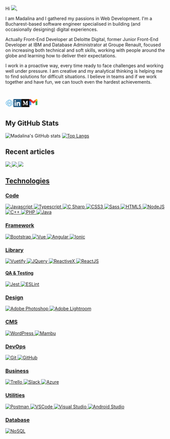 Hi <img src="https://media.giphy.com/media/hvRJCLFzcasrR4ia7z/giphy.gif" width="25px">,
<br>

I am Madalina and I gathered my passions in Web Development. I'm a Bucharest-based software engineer specialised in building (and occasionally designing) digital experiences.

Actually Front-End Developer at Deloitte Digital, former Junior Front-End Developer at IBM and Database Administrator at Groupe Renault, focused on increasing both technical and soft skills, working with people around the globe and learning how to deliver their expectations.

I work in a proactive way, every time ready to face challenges and working well under pressure. I am creative and my analytical thinking is helping me to find solutions for difficult situations. I believe in teams and if we work together and have fun, we can touch even the hardest achievements.

<br>

[<img align="left" alt="madalinaeleonora.dev | Website" width="25px" src="./website.png" />][website]
[<img align="left" alt="madalinaeleonorag | LinkedIn" width="25px" src="./linkedin.png" />][linkedin]
[<img align="left" alt="madalinaeleonorag | Medium" width="25px" src="./medium.png" />][medium]
[<img align="left" alt="madalinaeleonora.gheorghe | Gmail" width="25px" src="./gmail.png" />][gmail]

[website]: https://madalinaeleonora.dev/
[linkedin]: https://www.linkedin.com/in/madalinaeleonorag/
[gmail]: mailto:madalinaeleonora.gheorghe@gmail.com
[medium]: https://madalinaeleonorag.medium.com/

<br>
<br>

## My GitHub Stats

![Madalina's GitHub stats](https://github-readme-stats.vercel.app/api?username=madalinaeleonorag&show_icons=true&theme=dark)
[![Top Langs](https://github-readme-stats.vercel.app/api/top-langs/?username=madalinaeleonorag&layout=compact)](https://github.com/anuraghazra/github-readme-stats)

## Recent articles

<a target="_blank" href="https://github-readme-medium-recent-article.vercel.app/medium/@madalinaeleonorag/0"><img src="https://github-readme-medium-recent-article.vercel.app/medium/@madalinaeleonorag/0">
<a target="_blank" href="https://github-readme-medium-recent-article.vercel.app/medium/@madalinaeleonorag/1"><img src="https://github-readme-medium-recent-article.vercel.app/medium/@madalinaeleonorag/1">
<a target="_blank" href="https://github-readme-medium-recent-article.vercel.app/medium/@madalinaeleonorag/2"><img src="https://github-readme-medium-recent-article.vercel.app/medium/@madalinaeleonorag/2">

## Technologies

### Code

![Javascript](https://img.shields.io/badge/-JavaScript-EDD222?style=flat&logo=javascript&logoColor=white)
![Typescript](https://img.shields.io/badge/-TypeScript-3178C6?style=flat&logo=typescript&logoColor=white)
![C Sharp](https://img.shields.io/badge/-C%20Sharp-239120?style=flat&logo=c-sharp&logoColor=white)
![CSS3](https://img.shields.io/badge/-CSS3-1572B6?style=flat&logo=css3)
![Sass](https://img.shields.io/badge/-Sass-CC6699?style=flat&logo=sass&logoColor=white)
![HTML5](https://img.shields.io/badge/-HTML5-E34F26?style=flat&logo=html5&logoColor=white)
![NodeJS](http://img.shields.io/badge/-NodeJS-6EBF20?style=flat&logo=node.js&logoColor=white)
![C++](http://img.shields.io/badge/-C++-00589c?style=flat&logo=c++&logoColor=white)
![PHP](http://img.shields.io/badge/-PHP-787cb4?style=flat&logo=php&logoColor=white)
![Java](http://img.shields.io/badge/-Java-787cb4?style=flat&logo=java&logoColor=white)

### Framework

![Bootstrap](http://img.shields.io/badge/-Bootstrap-7952B3?style=flat&logo=bootstrap&logoColor=white)
![Vue](http://img.shields.io/badge/-Vue-3FB27F?style=flat&logo=vue.js&logoColor=white)
![Angular](http://img.shields.io/badge/-Angular-BD002E?style=flat&logo=angular&logoColor=white)
![Ionic](http://img.shields.io/badge/-Ionic-367CF7?style=flat&logo=ionic&logoColor=white)

### Library

![Vuetify](https://img.shields.io/badge/-Vuetify-33475B?style=flat&logo=vuetify&logoColor=white)
![JQuery](https://img.shields.io/badge/-JQuery-0864A7?style=flat&logo=jquery&logoColor=white)
![ReactiveX](https://img.shields.io/badge/-ReactiveX-FF0000?style=flat&logo=reactivex&logoColor=white)
![ReactJS](https://img.shields.io/badge/-ReactJS-51CBF2?style=flat&logo=react&logoColor=white)

#### QA & Testing

![Jest](https://img.shields.io/badge/-Jest-C21325?style=flat&logo=jest&logoColor=white)
![ESLint](https://img.shields.io/badge/-ESLint-4B32C3?style=flat&logo=eslint&logoColor=white)

### Design

![Adobe Photoshop](https://img.shields.io/badge/-Photoshop-31A8FF?style=flat&logo=adobe-photoshop&logoColor=white)
![Adobe Lightroom](https://img.shields.io/badge/-Lightroom-0A232F?style=flat&logo=adobe-lightroom&logoColor=white)

### CMS

![WordPress](https://img.shields.io/badge/-WordPress-207196?style=flat&logo=wordpress&logoColor=white)
![Mambu](https://img.shields.io/badge/-Mambu-248c58?style=flat&logo=mambu&logoColor=white)

### DevOps

![Git](https://img.shields.io/badge/-Git-F05032?style=flat&logo=git&logoColor=white)
![GitHub](https://img.shields.io/badge/-Github-181717?style=flat&logo=github&logoColor=white)

### Business

![Trello](https://img.shields.io/badge/-Trello-0079BF?style=flat&logo=trello&logoColor=white)
![Slack](https://img.shields.io/badge/-Slack-4A154B?style=flat&logo=slack&logoColor=white)
![Azure](https://img.shields.io/badge/-Azure-4A154B?style=flat&logo=azure&logoColor=white)

### Utilities

![Postman](https://img.shields.io/badge/-Postman-FF6C37?style=flat&logo=postman&logoColor=white)
![VSCode](https://img.shields.io/badge/-VSCode-007ACC?style=flat&logo=visual-studio-code&logoColor=white)
![Visual Studio](https://img.shields.io/badge/-Visual%20Studio-5C2D91?style=flat&logo=visual-studio&logoColor=white)
![Android Studio](https://img.shields.io/badge/-Android%20Studio-3DDC84?style=flat&logo=android-studio&logoColor=white)

### Database

![NoSQL](https://img.shields.io/badge/-NoSQL-F7C52B?style=flat&logo=nosql&logoColor=white)
